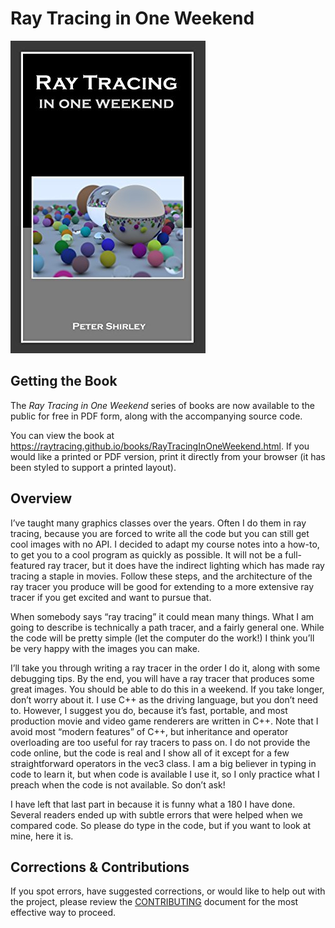 Ray Tracing in One Weekend
====================================================================================================

![Ray Tracing in One Weekend](../images/RTOneWeekend.jpg)


Getting the Book
-----------------
The _Ray Tracing in One Weekend_ series of books are now available to the public for free in PDF
form, along with the accompanying source code.

You can view the book at https://raytracing.github.io/books/RayTracingInOneWeekend.html. If you
would like a printed or PDF version, print it directly from your browser (it has been styled to
support a printed layout).


Overview
---------
I’ve taught many graphics classes over the years. Often I do them in ray tracing, because you
are forced to write all the code but you can still get cool images with no API. I decided to adapt
my course notes into a how-to, to get you to a cool program as quickly as possible. It will not be
a full-featured ray tracer, but it does have the indirect lighting which has made ray tracing a
staple in movies. Follow these steps, and the architecture of the ray tracer you produce will be
good for extending to a more extensive ray tracer if you get excited and want to pursue that.

When somebody says “ray tracing” it could mean many things. What I am going to describe is
technically a path tracer, and a fairly general one. While the code will be pretty simple (let the
computer do the work!) I think you’ll be very happy with the images you can make.

I’ll take you through writing a ray tracer in the order I do it, along with some debugging tips. By
the end, you will have a ray tracer that produces some great images. You should be able to do
this in a weekend. If you take longer, don’t worry about it. I use C++ as the driving language,
but you don’t need to. However, I suggest you do, because it’s fast, portable, and most
production movie and video game renderers are written in C++. Note that I avoid most “modern
features” of C++, but inheritance and operator overloading are too useful for ray tracers to pass
on. I do not provide the code online, but the code is real and I show all of it except for a few
straightforward operators in the vec3 class. I am a big believer in typing in code to learn it, but
when code is available I use it, so I only practice what I preach when the code is not available.
So don’t ask!

I have left that last part in because it is funny what a 180 I have done. Several readers ended
up with subtle errors that were helped when we compared code. So please do type in the
code, but if you want to look at mine, here it is.


Corrections & Contributions
----------------------------
If you spot errors, have suggested corrections, or would like to help out with the project, please
review the [CONTRIBUTING][] document for the most effective way to proceed.



[CONTRIBUTING]:             ../CONTRIBUTING.md
[releases]:                 https://github.com/raytracing/raytracing.github.io/releases/
[Hack the Hood]:            https://hackthehood.org/
[Real-Time Rendering]:      https://realtimerendering.com/#books-small-table
[submit issues via GitHub]: https://github.com/raytracing/raytracing.github.io/issues/
